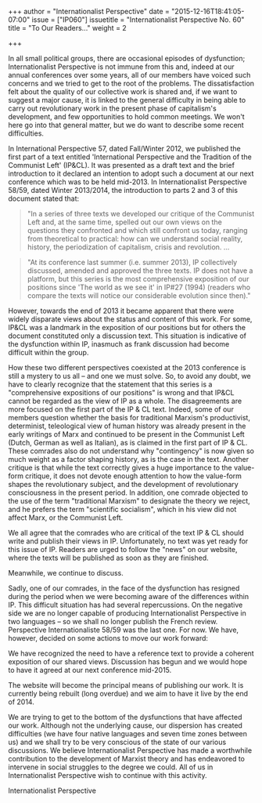 +++
author = "Internationalist Perspective"
date = "2015-12-16T18:41:05-07:00"
issue = ["IP060"]
issuetitle = "Internationalist Perspective No. 60"
title = "To Our Readers..."
weight = 2

+++

In all small political groups, there are occasional episodes of dysfunction; Internationalist Perspective is not immune from this and, indeed at our annual conferences over some years, all of our members have voiced such concerns and we tried to get to the root of the problems. The dissatisfaction felt about the quality of our collective work is shared and, if we want to suggest a major cause, it is linked to the general difficulty in being able to carry out revolutionary work in the present phase of capitalism's development, and few opportunities to hold common meetings. We won't here go into that general matter, but we do want to describe some recent difficulties.

In International Perspective 57, dated Fall/Winter 2012, we published the first part of a text entitled 'International Perspective and the Tradition of the Communist Left' (IP&CL). It was presented as a draft text and the brief introduction to it declared an intention to adopt such a document at our next conference which was to be held mid-2013. In Internationalist Perspective 58/59, dated Winter 2013/2014, the introduction to parts 2 and 3 of this document stated that:

> "In a series of three texts we developed our critique of the Communist Left and, at the same time, spelled out our own views on the questions they confronted and which still confront us today, ranging from theoretical to practical: how can we understand social reality, history, the periodization of capitalism, crisis and revolution. ...

> "At its conference last summer (i.e. summer 2013), IP collectively discussed, amended and approved the three texts. IP does not have a platform, but this series is the most comprehensive exposition of our positions since 'The world as we see it' in IP#27 (1994) (readers who compare the texts will notice our considerable evolution since then)."

However, towards the end of 2013 it became apparent that there were widely disparate views about the status and content of this work. For some, IP&CL was a landmark in the exposition of our positions but for others the document constituted only a discussion text. This situation is indicative of the dysfunction within IP, inasmuch as frank discussion had become difficult within the group.

How these two different perspectives coexisted at the 2013 conference is still a mystery to us all – and one we must solve. So, to avoid any doubt, we have to clearly recognize that the statement that this series is a "comprehensive expositions of our positions" is wrong and that IP&CL cannot be regarded as the view of IP as a whole. The disagreements are more focused on the first part of the IP & CL text. Indeed, some of our members question whether the basis for traditional Marxism's productivist, determinist, teleological view of human history was already present in the early writings of Marx and continued to be present in the Communist Left (Dutch, German as well as Italian), as is claimed in the first part of IP & CL. These comrades also do not understand why "contingency" is now given so much weight as a factor shaping history, as is the case in the text. Another critique is that while the text correctly gives a huge importance to the value-form critique, it does not devote enough attention to how the value-form shapes the revolutionary subject, and the development of revolutionary consciousness in the present period. In addition, one comrade objected to the use of the term "traditional Marxism" to designate the theory we reject, and he prefers the term "scientific socialism", which in his view did not affect Marx, or the Communist Left. 
 
We all agree that the comrades who are critical of the text IP & CL should write and publish their views in IP. Unfortunately, no text was yet ready for this issue of IP. Readers are urged to follow the "news" on our website, where the texts will be published as soon as they are finished.

Meanwhile, we continue to discuss.
 
Sadly, one of our comrades, in the face of the dysfunction has resigned during the period when we were becoming aware of the differences within IP.
This difficult situation has had several repercussions. On the negative side we are no longer capable of producing Internationalist Perspective in two languages – so we shall no longer publish the French review. Perspective Internationaliste 58/59 was the last one. For now. We have, however, decided on some actions to move our work forward:

We have recognized the need to have a reference text to provide a coherent exposition of our shared views. Discussion has begun and we would hope to have it agreed at our next conference mid-2015.

The website will become the principal means of publishing our work. It is currently being rebuilt (long overdue) and we aim to have it live by the end of 2014.

We are trying to get to the bottom of the dysfunctions that have affected our work. Although not the underlying cause, our dispersion has created difficulties (we have four native languages and seven time zones between us) and we shall try to be very conscious of the state of our various discussions.
We believe Internationalist Perspective has made a worthwhile contribution to the development of Marxist theory and has endeavored to intervene in social struggles to the degree we could. All of us in Internationalist Perspective wish to continue with this activity. 

Internationalist Perspective